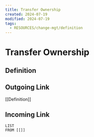 ```yaml
---
title: Transfer Ownership
created: 2024-07-19
modified: 2024-07-19
tags:
  - RESOURCES/change-mgt/definition
---
```

# Transfer Ownership
## Definition

## Outgoing Link
[[Definition]]
## Incoming Link
```dataview
LIST
FROM [[]]
```
